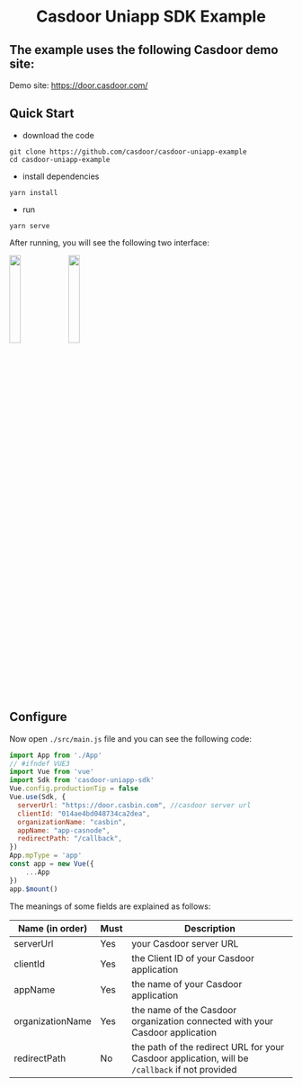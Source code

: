 <h1 align="center" style="border-bottom: none;">Casdoor Uniapp SDK Example</h1>

## The example uses the following Casdoor demo site:

Demo site: https://door.casdoor.com/

## Quick Start

- download the code

```shell
git clone https://github.com/casdoor/casdoor-uniapp-example
cd casdoor-uniapp-example
```

- install dependencies

```shell
yarn install
```

- run

```shell
yarn serve
```

After running, you will see the following two interface:

<img src="img/1.png" style="width: 20%; height: 20%;"/>
<img src="img/2.png" style="width: 20%; height: 20%;"/>

## Configure

Now open `./src/main.js` file and you can see the following code:

```js
import App from './App'
// #ifndef VUE3
import Vue from 'vue'
import Sdk from 'casdoor-uniapp-sdk'
Vue.config.productionTip = false
Vue.use(Sdk, {
  serverUrl: "https://door.casbin.com", //casdoor server url
  clientId: "014ae4bd048734ca2dea",
  organizationName: "casbin",
  appName: "app-casnode",
  redirectPath: "/callback",
})
App.mpType = 'app'
const app = new Vue({
    ...App
})
app.$mount()
```

The meanings of some fields are explained as follows:

| Name (in order)  | Must | Description                                                                                    |
|------------------|------|------------------------------------------------------------------------------------------------|
| serverUrl        | Yes  | your Casdoor server URL                                                                        |
| clientId         | Yes  | the Client ID of your Casdoor application                                                      |
| appName          | Yes  | the name of your Casdoor application                                                           |
| organizationName | Yes  | the name of the Casdoor organization connected with your Casdoor application                   |
| redirectPath     | No   | the path of the redirect URL for your Casdoor application, will be `/callback` if not provided |
